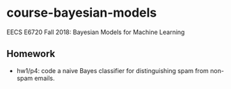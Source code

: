 # course-bayesian-models

EECS E6720 Fall 2018: Bayesian Models for Machine Learning

## Homework
* hw1/p4: code a naive Bayes classifier for distinguishing spam from non-spam emails.

